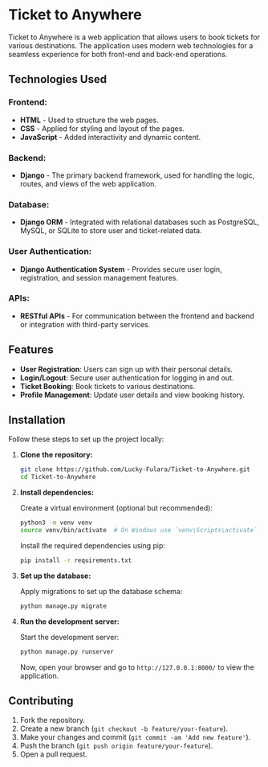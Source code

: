 # Ticket to Anywhere

Ticket to Anywhere is a web application that allows users to book tickets for various destinations. The application uses modern web technologies for a seamless experience for both front-end and back-end operations.

## Technologies Used

### Frontend:
- **HTML** - Used to structure the web pages.
- **CSS** - Applied for styling and layout of the pages.
- **JavaScript** - Added interactivity and dynamic content.

### Backend:
- **Django** - The primary backend framework, used for handling the logic, routes, and views of the web application.

### Database:
- **Django ORM** - Integrated with relational databases such as PostgreSQL, MySQL, or SQLite to store user and ticket-related data.

### User Authentication:
- **Django Authentication System** - Provides secure user login, registration, and session management features.

### APIs:
- **RESTful APIs** - For communication between the frontend and backend or integration with third-party services.

## Features

- **User Registration**: Users can sign up with their personal details.
- **Login/Logout**: Secure user authentication for logging in and out.
- **Ticket Booking**: Book tickets to various destinations.
- **Profile Management**: Update user details and view booking history.

## Installation

Follow these steps to set up the project locally:

1. **Clone the repository:**

   ```bash
   git clone https://github.com/Lucky-Fulara/Ticket-to-Anywhere.git
   cd Ticket-to-Anywhere
   ```

2. **Install dependencies:**

   Create a virtual environment (optional but recommended):

   ```bash
   python3 -m venv venv
   source venv/bin/activate  # On Windows use `venv\Scripts\activate`
   ```

   Install the required dependencies using pip:

   ```bash
   pip install -r requirements.txt
   ```

3. **Set up the database:**

   Apply migrations to set up the database schema:

   ```bash
   python manage.py migrate
   ```

4. **Run the development server:**

   Start the development server:

   ```bash
   python manage.py runserver
   ```

   Now, open your browser and go to `http://127.0.0.1:8000/` to view the application.

## Contributing

1. Fork the repository.
2. Create a new branch (`git checkout -b feature/your-feature`).
3. Make your changes and commit (`git commit -am 'Add new feature'`).
4. Push the branch (`git push origin feature/your-feature`).
5. Open a pull request.

